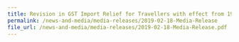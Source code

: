 ```yaml
---
title: Revision in GST Import Relief for Travellers with effect from 19 February 2019 
permalink: /news-and-media/media-releases/2019-02-18-Media-Release
file_url: /news-and-media/media-releases/2019-02-18-Media-Release.pdf
---
```

